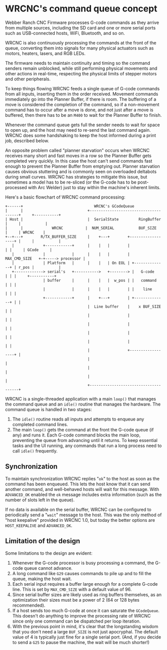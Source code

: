 # WRCNC's command queue concept

Webber Ranch CNC Firmware processes G-code commands as they arrive from multiple sources, including the SD card and one or more serial ports such as USB-connected hosts, WiFi, Bluetooth, and so on.

WRCNC is also continuously processing the commands at the front of the queue, converting them into signals for many physical actuators such as motors, heaters, lasers, and RGB LEDs.

The firmware needs to maintain continuity and timing so the command senders remain unblocked, while still performing physical movements and other actions in real-time, respecting the physical limits of stepper motors and other peripherals.

To keep things flowing WRCNC feeds a single queue of G-code commands from all inputs, inserting them in the order received. Movement commands immediately go into the Planner Buffer, if there is room. The buffering of a move is considered the completion of the command, so if a non-movement command has to occur after a move is done, and not just after a move is buffered, then there has to be an `M400` to wait for the Planner Buffer to finish.

Whenever the command queue gets full the sender needs to wait for space to open up, and the host may need to re-send the last command again. WRCNC does some handshaking to keep the host informed during a print job, described below.

An opposite problem called "planner starvation" occurs when WRCNC receives many short and fast moves in a row so the Planner Buffer gets completed very quickly. In this case the host can't send commands fast enough to prevent the Planner Buffer from emptying out. Planner starvation causes obvious stuttering and is commonly seen on overloaded deltabots during small curves. WRCNC has strategies to mitigate this issue, but sometimes a model has to be re-sliced (or the G-code has to be post-processed with Arc Welder) just to stay within the machine's inherent limits.

Here's a basic flowchart of WRCNC command processing:
```
+------+                                WRCNC's GCodeQueue
|      |                             +--------------------------------------+     +-----------+
| Host |                             |  SerialState         RingBuffer      |     |           |
|      |             WRCNC          |  NUM_SERIAL           BUF_SIZE       |     | WRCNC    |
+--+---+        R/TX_BUFFER_SIZE     |    +---+        +------------------+ |     |           |
   |             +------------+      |    |   |        |                  | |     | GCode     |
   |             |            |      |    |   |        |   MAX_CMD_SIZE   +-+-----> processor |
   |             | Platform   |      |    |   | On EOL | +--------------+ | r_pos |           |
   +-------------> serial's   +----------->   +--------> |   G-code     | | |     +-----------+
                 | buffer     |      |    |   |  w_pos | |   command    | | |
                 |            |      |    |   |        | |    line      | | |
                 +------------+      |    +---+        | +--------------+ | |
                                     |  Line buffer    |    x BUF_SIZE    | |
                                     |                 |                  | |
                                     |                 |                  | |
                                     |                 |                  | |
                                     |                 |                  | |
                                     |                 +------------------+ |
                                     |                                      |
                                     |                                      |
                                     |                                      |
                                     +--------------------------------------+
```

WRCNC is a single-threaded application with a main `loop()` that manages the command queue and an `idle()` routine that manages the hardware. The command queue is handled in two stages:
1. The `idle()` routine reads all inputs and attempts to enqueue any completed command lines.
2. The main `loop()` gets the command at the front the G-code queue (if any) and runs it. Each G-code command blocks the main loop, preventing the queue from advancing until it returns. To keep essential tasks and the UI running, any commands that run a long process need to call `idle()` frequently.

## Synchronization

To maintain synchronization WRCNC replies "`ok`" to the host as soon as the command has been enqueued. This lets the host know that it can send another command, and well-behaved hosts will wait for this message. With `ADVANCED_OK` enabled the `ok` message includes extra information (such as the number of slots left in the queue).

If no data is available on the serial buffer, WRCNC can be configured to periodically send a "`wait`" message to the host. This was the only method of "host keepalive" provided in WRCNC 1.0, but today the better options are `HOST_KEEPALIVE` and `ADVANCED_OK`.

## Limitation of the design

Some limitations to the design are evident:
1. Whenever the G-code processor is busy processing a command, the G-code queue cannot advance.
2. A long command like `G29` causes commands to pile up and to fill the queue, making the host wait.
3. Each serial input requires a buffer large enough for a complete G-code line. This is set by `MAX_CMD_SIZE` with a default value of 96.
4. Since serial buffer sizes are likely used as ring buffers themselves, as an optimization their sizes must be a power of 2 (64 or 128 bytes recommended).
5. If a host sends too much G-code at once it can saturate the `GCodeQueue`. This doesn't do anything to improve the processing rate of WRCNC since only one command can be dispatched per loop iteration.
6. With the previous point in mind, it's clear that the longstanding wisdom that you don't need a large `BUF_SIZE` is not just apocryphal. The default value of 4 is typically just fine for a single serial port. (And, if you decide to send a `G25` to pause the machine, the wait will be much shorter!)
